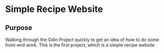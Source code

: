 # Simple Recipe Website

## Purpose
Walking through the Odin Project quickly to get an idea of how to do some front-end work. This is the first project, which is a simple recipe website
